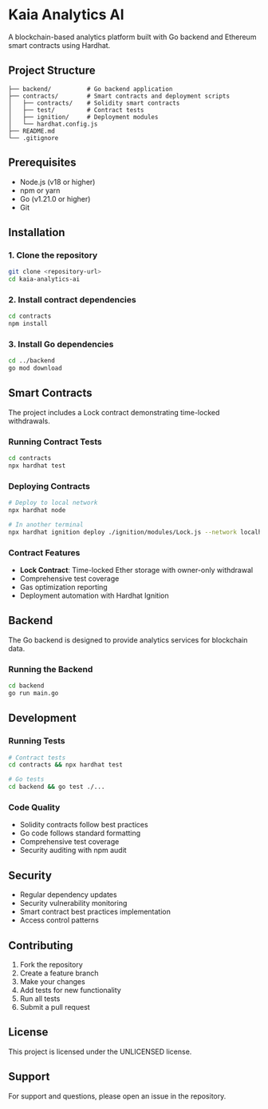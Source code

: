 # Kaia Analytics AI

A blockchain-based analytics platform built with Go backend and Ethereum smart contracts using Hardhat.

## Project Structure

```
├── backend/          # Go backend application
├── contracts/        # Smart contracts and deployment scripts
│   ├── contracts/    # Solidity smart contracts
│   ├── test/         # Contract tests
│   ├── ignition/     # Deployment modules
│   └── hardhat.config.js
├── README.md
└── .gitignore
```

## Prerequisites

- Node.js (v18 or higher)
- npm or yarn
- Go (v1.21.0 or higher)
- Git

## Installation

### 1. Clone the repository

```bash
git clone <repository-url>
cd kaia-analytics-ai
```

### 2. Install contract dependencies

```bash
cd contracts
npm install
```

### 3. Install Go dependencies

```bash
cd ../backend
go mod download
```

## Smart Contracts

The project includes a Lock contract demonstrating time-locked withdrawals.

### Running Contract Tests

```bash
cd contracts
npx hardhat test
```

### Deploying Contracts

```bash
# Deploy to local network
npx hardhat node

# In another terminal
npx hardhat ignition deploy ./ignition/modules/Lock.js --network localhost
```

### Contract Features

- **Lock Contract**: Time-locked Ether storage with owner-only withdrawal
- Comprehensive test coverage
- Gas optimization reporting
- Deployment automation with Hardhat Ignition

## Backend

The Go backend is designed to provide analytics services for blockchain data.

### Running the Backend

```bash
cd backend
go run main.go
```

## Development

### Running Tests

```bash
# Contract tests
cd contracts && npx hardhat test

# Go tests
cd backend && go test ./...
```

### Code Quality

- Solidity contracts follow best practices
- Go code follows standard formatting
- Comprehensive test coverage
- Security auditing with npm audit

## Security

- Regular dependency updates
- Security vulnerability monitoring
- Smart contract best practices implementation
- Access control patterns

## Contributing

1. Fork the repository
2. Create a feature branch
3. Make your changes
4. Add tests for new functionality
5. Run all tests
6. Submit a pull request

## License

This project is licensed under the UNLICENSED license.

## Support

For support and questions, please open an issue in the repository.